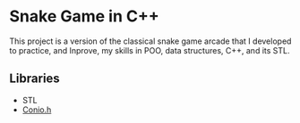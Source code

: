 # Snake Game in C++


This project is a version of the classical snake game arcade that I developed to practice, and Inprove, my skills in  POO, 
data structures, C++, and its STL. 

## Libraries
- STL
- [Conio.h](https://bit.ly/2yTfPUe)

